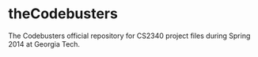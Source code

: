 theCodebusters
==============

The Codebusters official repository for CS2340 project files during Spring 2014 at Georgia Tech.
